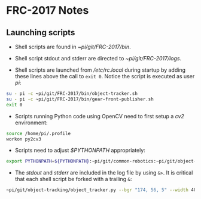 # FRC-2017 Notes

## Launching scripts

* Shell scripts are found in *~pi/git/FRC-2017/bin*.

* Shell script stdout and stderr are directed to *~pi/git/FRC-2017/logs*.

* Shell scripts are launched from */etc/rc.local* during startup 
by adding these lines above the call to `exit 0`.
Notice the script is executed as user *pi*:
````bash
su - pi -c ~pi/git/FRC-2017/bin/object-tracker.sh
su - pi -c ~pi/git/FRC-2017/bin/gear-front-publisher.sh
exit 0
````

* Scripts running Python code using OpenCV need to first setup a *cv2* environment:
```bash
source /home/pi/.profile
workon py2cv3
```

* Scripts need to adjust *$PYTHONPATH* appropriately:
```bash
export PYTHONPATH=${PYTHONPATH}:~pi/git/common-robotics:~pi/git/object-tracking
```

* The *stdout* and *stderr* are included in the log file by using `&>`. It is critical that each shell script
be forked with a trailing `&`:
```bash
~pi/git/object-tracking/object_tracker.py --bgr "174, 56, 5" --width 400 --flip &> ~pi/git/FRC-2017/logs/object-tracker.out &
```